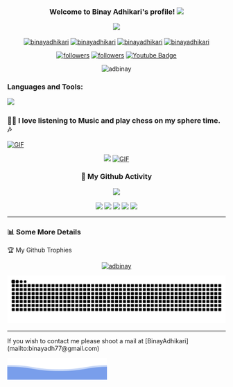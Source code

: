 <h3 align="center">
  Welcome to Binay Adhikari's profile!
  <img src="https://media.giphy.com/media/hvRJCLFzcasrR4ia7z/giphy.gif" width="28">
</h3>

<p align="center">
  <a href="https://github.com/AdBinay"><img src="https://readme-typing-svg.herokuapp.com?size=21&center=true&vCenter=true&width=440&height=45&lines=A+full-stack+Developer.;Tech+enthusiast.;Student+of+Computer+Science+and+IT.;"></a>
</p>
<p align="center">
  <a href="https://twitter.com/MeBinay_77" target="blank"><img align="center" src="https://raw.githubusercontent.com/rahuldkjain/github-profile-readme-generator/master/src/images/icons/Social/twitter.svg" alt="binayadhikari" height="30" width="40" /></a>
<a href="https://www.linkedin.com/in/binay-adhikari-6846571b1/" target="blank"><img align="center" src="https://raw.githubusercontent.com/rahuldkjain/github-profile-readme-generator/master/src/images/icons/Social/linked-in-alt.svg" alt="binayadhikari" height="30" width="40" /></a>
<a href="https://www.facebook.com/binay.ad.14" target="blank"><img align="center" src="https://raw.githubusercontent.com/rahuldkjain/github-profile-readme-generator/master/src/images/icons/Social/facebook.svg" alt="binayadhikari" height="30" width="40" /></a>
<a href="https://www.instagram.com/binayadh77/?hl=en" target="blank"><img align="center" src="https://raw.githubusercontent.com/rahuldkjain/github-profile-readme-generator/master/src/images/icons/Social/instagram.svg" alt="binayadhikari" height="30" width="40" /></a>
</p>
<p align="center">
  <a href="https://twitter.com/MeBinay_77">
    <img alt="followers" title="Follow me on Twitter" src="https://custom-icon-badges.herokuapp.com/twitter/follow/MeBinay_77?color=236ad3&labelColor=1da1f2&label=Follow&logo=twitter-outline&logoColor=white&style=for-the-badge"/></a>
  <a href="https://github.com/AdBinay">
    <img alt="followers" title="Follow me on Github" src="https://custom-icon-badges.herokuapp.com/github/followers/AdBinay?color=333333&labelColor=111111&style=for-the-badge&logo=person-add&label=Follow&logoColor=white"/></a>
    <a href="https://twitter.com/MeBinay_77">
      <img src="https://img.shields.io/badge/YouTube-red?style=for-the-badge&logo=youtube&logoColor=white" alt="Youtube Badge"/>
    </a>
    <p align="center"> <img src="https://komarev.com/ghpvc/?username=adbinay&label=Profile%20views&color=0e75b6&style=flat" alt="adbinay" /> </p>
</p>

<h3 align="left">Languages and Tools:</h3>

![](https://skillicons.dev/icons?i=html,css,javascript,typescript,azure,bots,mysql,mongodb,java,git,github,python,django,c,dotnet,r,netlify,postgres,postman,react,vscode,vercel,ruby,workers&perline=20) 


### 👨‍💻 I love listening to Music and play chess on my sphere time. 🎶

<p align="left">
    <a href="https://open.spotify.com/user/31e3fbrl3vx44htpj4td4cqbmoha" target="_blank"><img  alt="GIF" height="150px" src="https://media.giphy.com/media/J5B1Y8QZnzXXbLQIBu/giphy.gif" /></a>
</p>
<p align="center">
  <a href="https://open.spotify.com/user/4565rgt2oayij56wax0pq41e1" target="_blank"><img src="https://spotify.bikram.io/api?theme=dark&rainbow=true" /></a>
  <a href="https://www.chess.com/member/bina0" target="_blank"><img alt="GIF" src="https://images.chesscomfiles.com/uploads/v1/images_users/tiny_mce/SamCopeland/phpuTejFE.gif" width="300" height="300px" /></a>
</p>


<div align="center">

### 👨 My Github Activity

<img src="https://github-readme-streak-stats.herokuapp.com/?user=AdBinay&theme=algolia&hide_border=true" width="700"/>

![](http://github-profile-summary-cards.vercel.app/api/cards/profile-details?username=AdBinay&theme=github_dark)
![](http://github-profile-summary-cards.vercel.app/api/cards/repos-per-language?username=AdBinay&theme=github_dark)
![](http://github-profile-summary-cards.vercel.app/api/cards/most-commit-language?username=AdBinay&theme=github_dark)
![](http://github-profile-summary-cards.vercel.app/api/cards/stats?username=AdBinay&theme=github_dark)
![](http://github-profile-summary-cards.vercel.app/api/cards/productive-time?username=AdBinay&theme=github_dark&utcOffset=8)

</div>



<hr>


### 📊 Some More Details

<summary>🏆 My Github Trophies</summary>

<p align="center"> <a href="https://github.com/ryo-ma/github-profile-trophy"><img src="https://github-profile-trophy.vercel.app/?username=adbinay" alt="adbinay" /></a> </p>

<img src="https://raw.githubusercontent.com/AdBinay/AdBinay/output/snake.svg" alt="Snake animation" /> 
<hr>
If you wish to contact me please shoot a mail at  [BinayAdhikari](mailto:binayadh77@gmail.com)

![](bottom_header.svg)

